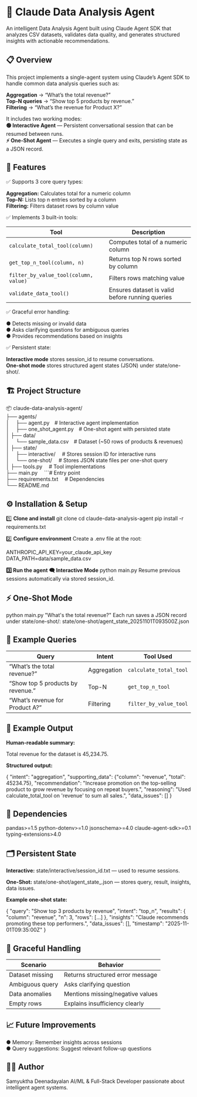 # 🧠 Claude Data Analysis Agent
An intelligent Data Analysis Agent built using Claude Agent SDK that analyzes CSV datasets, validates data quality, and generates structured insights with actionable recommendations.

## 📋 Overview
This project implements a single-agent system using Claude’s Agent SDK to handle common data analysis queries such as:

**Aggregation** → “What’s the total revenue?”\
**Top-N queries** → “Show top 5 products by revenue.”\
**Filtering** → “What’s the revenue for Product X?”

It includes two working modes:\
**🟢 Interactive Agent** — Persistent conversational session that can be resumed between runs.\
**⚡ One-Shot Agent** — Executes a single query and exits, persisting state as a JSON record.


## 🧩 Features
✅ Supports 3 core query types:

**Aggregation:** Calculates total for a numeric column\
**Top-N:** Lists top n entries sorted by a column\
**Filtering:** Filters dataset rows by column value

✅ Implements 3 built-in tools:

| Tool                                  | Description                                     |
| ------------------------------------- | ----------------------------------------------- |
| `calculate_total_tool(column)`        | Computes total of a numeric column              |
| `get_top_n_tool(column, n)`           | Returns top N rows sorted by column             |
| `filter_by_value_tool(column, value)` | Filters rows matching value                     |
| `validate_data_tool()`                | Ensures dataset is valid before running queries |


✅ Graceful error handling:

● Detects missing or invalid data\
● Asks clarifying questions for ambiguous queries\
● Provides recommendations based on insights

✅ Persistent state:

**Interactive mode** stores session_id to resume conversations.\
**One-shot mode** stores structured agent states (JSON) under state/one-shot/.

## 🏗️ Project Structure

📦 claude-data-analysis-agent/\
├── agents/\
│&ensp;&ensp;   ├── agent.py&ensp;&ensp;# Interactive agent implementation\
│&ensp;&ensp;   ├── one_shot_agent.py&ensp;&ensp;# One-shot agent with persisted state\
│
├── data/\
│&ensp;&ensp;   └── sample_data.csv&ensp;&ensp;# Dataset (~50 rows of products & revenues)\
│
├── state/\
│&ensp;&ensp;   ├── interactive/&ensp;&ensp;         # Stores session ID for interactive runs\
│&ensp;&ensp;   └── one-shot/&ensp;&ensp;            # Stores JSON state files per one-shot query\
│
├── tools.py&ensp;&ensp;                 # Tool implementations\
├── main.py&ensp;&ensp;               ```# Entry point\
├── requirements.txt&ensp;&ensp;         # Dependencies\
└── README.md


## ⚙️ Installation & Setup
1️⃣ **Clone and install**
git clone <your-repo-url>
cd claude-data-analysis-agent
pip install -r requirements.txt

2️⃣ **Configure environment**
Create a .env file at the root:

ANTHROPIC_API_KEY=your_claude_api_key
DATA_PATH=data/sample_data.csv

**3️⃣ Run the agent**
**🗨️ Interactive Mode**
python main.py
Resume previous sessions automatically via stored session_id.

## ⚡ One-Shot Mode
python main.py "What's the total revenue?"
Each run saves a JSON record under state/one-shot/:
state/one-shot/agent_state_20251101T093500Z.json


## 🧠 Example Queries
| Query                             | Intent      | Tool Used              |
| --------------------------------- | ----------- | ---------------------- |
| “What’s the total revenue?”       | Aggregation | `calculate_total_tool` |
| “Show top 5 products by revenue.” | Top-N       | `get_top_n_tool`       |
| “What’s revenue for Product A?”   | Filtering   | `filter_by_value_tool` |


## 🧾 Example Output
**Human-readable summary:**

Total revenue for the dataset is 45,234.75.

**Structured output:**

{
  "intent": "aggregation",
  "supporting_data": {"column": "revenue", "total": 45234.75},
  "recommendation": "Increase promotion on the top-selling product to grow revenue by focusing on repeat buyers.",
  "reasoning": "Used calculate_total_tool on 'revenue' to sum all sales.",
  "data_issues": []
}

## 🧰 Dependencies

pandas>=1.5
python-dotenv>=1.0
jsonschema>=4.0
claude-agent-sdk>=0.1
typing-extensions>4.0

## 🗂️ Persistent State

**Interactive:**
state/interactive/session_id.txt — used to resume sessions.

**One-Shot:**
state/one-shot/agent_state_<timestamp>.json — stores query, result, insights, data issues.

**Example one-shot state:**

{
  "query": "Show top 3 products by revenue",
  "intent": "top_n",
  "results": { "column": "revenue", "n": 3, "rows": [...] },
  "insights": "Claude recommends promoting these top performers.",
  "data_issues": [],
  "timestamp": "2025-11-01T09:35:00Z"
}

## 🧪 Graceful Handling

| Scenario        | Behavior                         |
| --------------- | -------------------------------- |
| Dataset missing | Returns structured error message |
| Ambiguous query | Asks clarifying question         |
| Data anomalies  | Mentions missing/negative values |
| Empty rows      | Explains insufficiency clearly   |

## 📈 Future Improvements
● Memory: Remember insights across sessions\
● Query suggestions: Suggest relevant follow-up questions

## 👩‍💻 Author
Samyuktha Deenadayalan
AI/ML & Full-Stack Developer passionate about intelligent agent systems.

